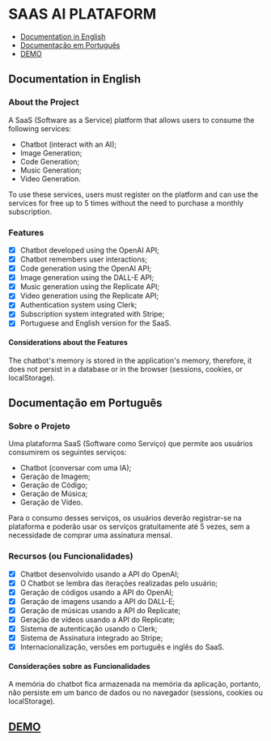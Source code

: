 # SAAS AI PLATAFORM

- [Documentation in English](#documentation-in-english)
- [Documentação em Português](#documentação-em-português)
- [DEMO](https://saas-ai-plataform.vercel.app)

## Documentation in English

### About the Project

A SaaS (Software as a Service) platform that allows users to consume the following services:

- Chatbot (interact with an AI);
- Image Generation;
- Code Generation;
- Music Generation;
- Video Generation.

To use these services, users must register on the platform and can use the services for free up to 5 times without the need to purchase a monthly subscription.

### Features
- [x] Chatbot developed using the OpenAI API;
- [x] Chatbot remembers user interactions;
- [x] Code generation using the OpenAI API;
- [x] Image generation using the DALL-E API;
- [x] Music generation using the Replicate API;
- [x] Video generation using the Replicate API;
- [x] Authentication system using Clerk;
- [x] Subscription system integrated with Stripe;
- [x] Portuguese and English version for the SaaS.

#### Considerations about the Features
The chatbot's memory is stored in the application's memory, therefore, it does not persist in a database or in the browser (sessions, cookies, or localStorage).

## Documentação em Português

### Sobre o Projeto

Uma plataforma SaaS (Software como Serviço) que permite aos usuários consumirem os seguintes serviços:

- Chatbot (conversar com uma IA);
- Geração de Imagem;
- Geração de Código;
- Geração de Música;
- Geração de Vídeo.

Para o consumo desses serviços, os usuários deverão registrar-se na plataforma e poderão usar os serviços gratuitamente até 5 vezes, sem a necessidade de comprar uma assinatura mensal.

### Recursos (ou Funcionalidades)
- [x] Chatbot desenvolvido usando a API do OpenAI;
- [x] O Chatbot se lembra das iterações realizadas pelo usuário;
- [x] Geração de códigos usando a API do OpenAI;
- [x] Geração de imagens usando a API do DALL-E;
- [x] Geração de músicas usando a API do Replicate;
- [x] Geração de vídeos usando a API do Replicate;
- [x] Sistema de autenticação usando o Clerk;
- [x] Sistema de Assinatura integrado ao Stripe;
- [x] Internacionalização, versões em português e inglês do SaaS.

#### Considerações sobre as Funcionalidades
A memória do chatbot fica armazenada na memória da aplicação, portanto, não persiste em um banco de dados ou no navegador (sessions, cookies ou localStorage).

## [DEMO](https://saas-ai-plataform.vercel.app)